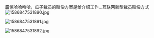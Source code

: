 震惊哈哈哈哈，瓜子裁员的赔偿方案是给介绍工作...互联网新型裁员赔偿方式
![1586847531890.jpg](https://i.loli.net/2020/04/14/loF8RaQSf4Gbu6p.jpg)


![1586847531891.jpg](https://i.loli.net/2020/04/14/cF2GjptoIyCR1v6.jpg)


![1586847531892.jpg](https://i.loli.net/2020/04/14/snM5whI7ZqPeDG1.jpg)